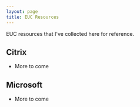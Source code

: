 ```yaml
---
layout: page
title: EUC Resources
---
```


EUC resources that I've collected here for reference.

## Citrix

* More to come

## Microsoft

* More to come